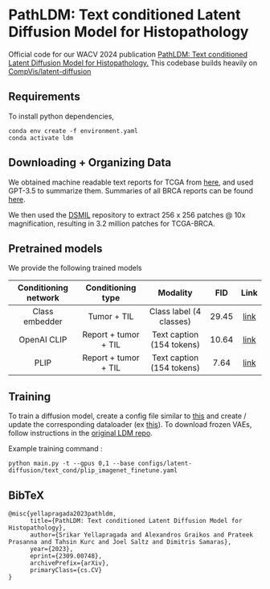 # PathLDM: Text conditioned Latent Diffusion Model for Histopathology

Official code for our WACV 2024 publication [PathLDM: Text conditioned Latent Diffusion Model for Histopathology.](https://arxiv.org/abs/2309.00748) This codebase builds heavily on [CompVis/latent-diffusion](https://github.com/CompVis/latent-diffusion)

## Requirements
To install python dependencies, 

```
conda env create -f environment.yaml
conda activate ldm
```

## Downloading + Organizing Data

We obtained machine readable text reports for TCGA from [here](https://github.com/tatonetti-lab/tcga-path-reports), and used GPT-3.5 to summarize them. Summaries of all BRCA reports can be found [here](https://drive.google.com/drive/folders/1it4W4DBN4xFrLFX3nyVGoW0mTVklF6WY?usp=sharing).

We then used the [DSMIL](https://github.com/binli123/dsmil-wsi) repository to extract 256 x 256 patches @ 10x magnification, resulting in 3.2 million patches for TCGA-BRCA. 

## Pretrained models

We provide the following trained models

| Conditioning network |  Conditioning  type  |          Modality         |  FID  | Link |
|:--------------------:|:--------------------:|:-------------------------:|:-----:|:----:|
|    Class embedder    |      Tumor + TIL     |  Class label (4 classes)  | 29.45 | [link](https://drive.google.com/drive/folders/1OzFDEWlqXHUTAG5IGEVviObj10A66mOu?usp=sharing) |
|      OpenAI CLIP     | Report + tumor + TIL | Text caption (154 tokens) | 10.64 | [link](https://drive.google.com/drive/folders/1UTbWXq5wZWdb6_DJpBcygYZvBaPKabHf?usp=sharing) |
|         PLIP         | Report + tumor + TIL | Text caption (154 tokens) |  7.64 | [link](https://drive.google.com/drive/folders/1v3SXkA1D94w7Q1XMPSEA1yrSfpwhXzCr?usp=sharing) |


## Training

To train a diffusion model, create a config file similar to [this](./configs/latent-diffusion/text_cond/plip_imagenet_finetune.yaml) and create / update the corresponding dataloader (ex [this](./ldm/data/text_cond/tumor_til_in_text.py)). To download frozen VAEs, follow instructions in the [original LDM repo](https://github.com/CompVis/latent-diffusion/tree/main).

Example training command :
```
python main.py -t --gpus 0,1 --base configs/latent-diffusion/text_cond/plip_imagenet_finetune.yaml 
```


## BibTeX

```
@misc{yellapragada2023pathldm,
      title={PathLDM: Text conditioned Latent Diffusion Model for Histopathology}, 
      author={Srikar Yellapragada and Alexandros Graikos and Prateek Prasanna and Tahsin Kurc and Joel Saltz and Dimitris Samaras},
      year={2023},
      eprint={2309.00748},
      archivePrefix={arXiv},
      primaryClass={cs.CV}
}
```


